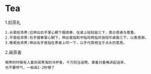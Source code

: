 # Tea

1.扣茶礼

    1.长辈给添茶:应伸出右手掌心朝下握成拳，在桌上轻轻敲三下，表示感谢与尊重。
    2.平辈给添茶:右手握拳掌心朝下，伸出食指和中指将两指并拢轻叩桌面三下，以表感谢。
    3.晚辈给添茶:伸出右手食指在茶桌上叩一下，以手代首相当于点头的意思。
    
2.闻茶香
    
    喝茶的时候有人喜欢闻茶海的冷杯香，千万别当话筒，拿着对着嘴讲起话来，
    也不要呼气，一般闻1-2秒够了